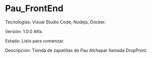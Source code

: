 # Pau_FrontEnd

Tecnologias: Visual Studio Code, Nodejs, Docker.

Versión: 1.0.0 Alfa.

Estado: Listo para comenzar.

Descripción: Tienda de zapatillas de Pau Alchapar llamada DropPoint.
